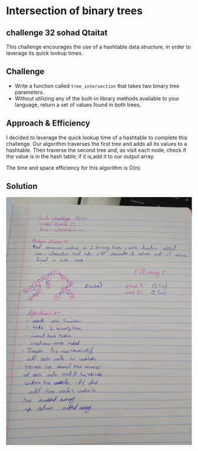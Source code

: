 # Intersection of binary trees
## challenge 32 sohad Qtaitat
This challenge encourages the use of a hashtable data structure, in order to leverage its quick lookup times.


## Challenge
* Write a function called `tree_intersection` that takes two binary tree parameters.
* Without utilizing any of the built-in library methods available to your language, return a set of values found in both trees.

## Approach & Efficiency
I decided to leverage the quick lookup time of a hashtable to complete this challenge. Our algorithm traverses the first tree and adds all its values to a hashtable. Then traverse the second tree and, as visit each node, check if the value is in the hash table; if it is,add it to our output array. 

The time and space efficiency for this algorithm is O(n).

## Solution
![Whiteboard](./cc32.jpg)